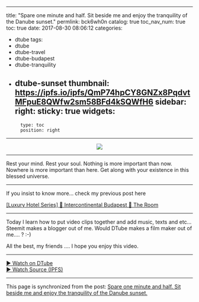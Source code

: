 
---
title: "Spare one minute and half. Sit beside me and enjoy the tranquility of the Danube sunset."
permlink: bck6wh0n
catalog: true
toc_nav_num: true
toc: true
date: 2017-08-30 08:06:12
categories:
- dtube
tags:
- dtube
- dtube-travel
- dtube-budapest
- dtube-tranquility
- dtube-sunset
thumbnail: https://ipfs.io/ipfs/QmP74hpCY8GNZx8PqdvtMFpuE8QWfw2sm58BFd4kSQWfH6
sidebar:
    right:
        sticky: true
widgets:
    -
        type: toc
        position: right
---


<center><a href='https://dtube.video/#!/v/deanliu/bck6wh0n'><img src='https://ipfs.io/ipfs/QmP74hpCY8GNZx8PqdvtMFpuE8QWfw2sm58BFd4kSQWfH6'></a></center><hr>Rest your mind. Rest your soul. Nothing is more important than now. Nowhere is more important than here. Get along with your existence in this blessed universe.

------------------

If you insist to know more... check my previous post here

<a href="https://steemit.com/travel/@deanliu/luxury-hotel-series-intercontinental-budapest-the-room-myeuropaplog-series">[Luxury Hotel Series] 🏩 Intercontinental Budapest 🏩 The Room</a>

------------------

Today I learn how to put video clips together and add music, texts and etc... Steemit makes a blogger out of me. Would DTube makes a film maker out of me.... ? :-)

All the best, my friends .... I hope you enjoy this video.
<hr><a href='https://dtube.video/#!/v/deanliu/bck6wh0n'>► Watch on DTube</a><br /><a href='https://gateway.ipfsstore.it:8443/ipfs/QmZCg4vFSSyt5MZUXWNvTtLz7MJq8wGgMtgPJ8i6BpghdW'>► Watch Source (IPFS)</a>

- - -

This page is synchronized from the post: [Spare one minute and half. Sit beside me and enjoy the tranquility of the Danube sunset.](https://steemit.com/@deanliu/bck6wh0n)
